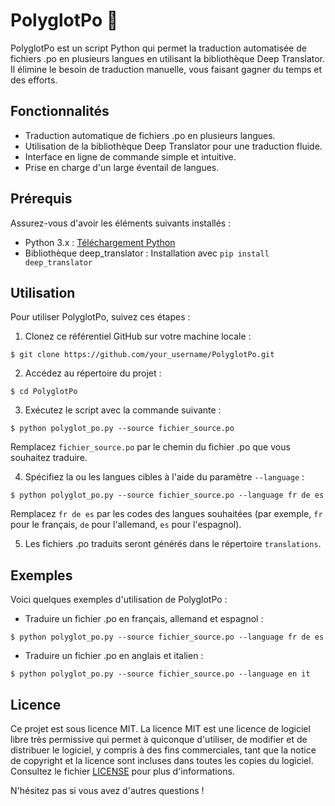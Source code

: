 # PolyglotPo 🚧

PolyglotPo est un script Python qui permet la traduction automatisée de fichiers .po en plusieurs langues en utilisant la bibliothèque Deep Translator. Il élimine le besoin de traduction manuelle, vous faisant gagner du temps et des efforts.

## Fonctionnalités

- Traduction automatique de fichiers .po en plusieurs langues.
- Utilisation de la bibliothèque Deep Translator pour une traduction fluide.
- Interface en ligne de commande simple et intuitive.
- Prise en charge d'un large éventail de langues.

## Prérequis

Assurez-vous d'avoir les éléments suivants installés :

- Python 3.x : [Téléchargement Python](https://www.python.org/downloads/)
- Bibliothèque deep_translator : Installation avec `pip install deep_translator`

## Utilisation

Pour utiliser PolyglotPo, suivez ces étapes :

1. Clonez ce référentiel GitHub sur votre machine locale :

```shell
$ git clone https://github.com/your_username/PolyglotPo.git
```

2. Accédez au répertoire du projet :

```shell
$ cd PolyglotPo
```

3. Exécutez le script avec la commande suivante :

```shell
$ python polyglot_po.py --source fichier_source.po
```

Remplacez `fichier_source.po` par le chemin du fichier .po que vous souhaitez traduire.

4. Spécifiez la ou les langues cibles à l'aide du paramètre `--language` :

```shell
$ python polyglot_po.py --source fichier_source.po --language fr de es
```

Remplacez `fr de es` par les codes des langues souhaitées (par exemple, `fr` pour le français, `de` pour l'allemand, `es` pour l'espagnol).

5. Les fichiers .po traduits seront générés dans le répertoire `translations`.

## Exemples

Voici quelques exemples d'utilisation de PolyglotPo :

- Traduire un fichier .po en français, allemand et espagnol :

```shell
$ python polyglot_po.py --source fichier_source.po --language fr de es
```

- Traduire un fichier .po en anglais et italien :

```shell 
$ python polyglot_po.py --source fichier_source.po --language en it
```

## Licence

Ce projet est sous licence MIT. La licence MIT est une licence de logiciel libre très permissive qui permet à quiconque d'utiliser, de modifier et de distribuer le logiciel, y compris à des fins commerciales, tant que la notice de copyright et la licence sont incluses dans toutes les copies du logiciel. Consultez le fichier [LICENSE](LICENSE) pour plus d'informations.

N'hésitez pas si vous avez d'autres questions !
